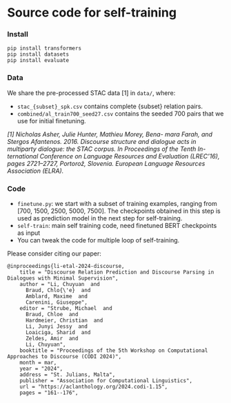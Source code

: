# Source code for self-training

### Install
```
pip install transformers
pip install datasets
pip install evaluate
```


### Data
We share the pre-processed STAC data [1] in `data/`, where:
- `stac_{subset}_spk.csv` contains complete {subset} relation pairs.
- `combined/al_train700_seed27.csv` contains the seeded 700 pairs that we use for initial finetuning.

*[1] Nicholas Asher, Julie Hunter, Mathieu Morey, Bena- mara Farah, and Stergos Afantenos. 2016. Discourse structure and dialogue acts in multiparty dialogue: the STAC corpus. In Proceedings of the Tenth In- ternational Conference on Language Resources and Evaluation (LREC’16), pages 2721–2727, Portorož, Slovenia. European Language Resources Association (ELRA).*

### Code
- `finetune.py`: we start with a subset of training examples, ranging from [700, 1500, 2500, 5000, 7500]. The checkpoints obtained in this step is used as prediction model in the next step for self-training.
- `self-train`: main self training code, need finetuned BERT checkpoints as input
- You can tweak the code for multiple loop of self-training.


Please consider citing our paper: 
```
@inproceedings{li-etal-2024-discourse,
    title = "Discourse Relation Prediction and Discourse Parsing in Dialogues with Minimal Supervision",
    author = "Li, Chuyuan  and
      Braud, Chlo{\'e}  and
      Amblard, Maxime  and
      Carenini, Giuseppe",
    editor = "Strube, Michael  and
      Braud, Chloe  and
      Hardmeier, Christian  and
      Li, Junyi Jessy  and
      Loaiciga, Sharid  and
      Zeldes, Amir  and
      Li, Chuyuan",
    booktitle = "Proceedings of the 5th Workshop on Computational Approaches to Discourse (CODI 2024)",
    month = mar,
    year = "2024",
    address = "St. Julians, Malta",
    publisher = "Association for Computational Linguistics",
    url = "https://aclanthology.org/2024.codi-1.15",
    pages = "161--176",
```